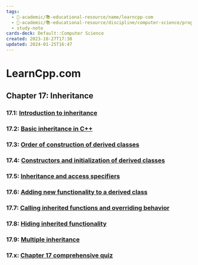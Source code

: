 ```yaml
---
tags:
  - 🔴-academic/📚-educational-resource/name/learncpp-com
  - 🔴-academic/📚-educational-resource/discipline/computer-science/programming-language/cpp
  - study-note
cards-deck: Default::Computer Science
created: 2023-10-27T17:38
updated: 2024-01-25T16:47
---
```


# LearnCpp.com

## Chapter 17꞉ Inheritance

### 17.1: [Introduction to inheritance](https://www.learncpp.com/cpp-tutorial/introduction-to-inheritance/)

### 17.2: [Basic inheritance in C++](https://www.learncpp.com/cpp-tutorial/basic-inheritance-in-c/)

### 17.3: [Order of construction of derived classes](https://www.learncpp.com/cpp-tutorial/order-of-construction-of-derived-classes/)

### 17.4: [Constructors and initialization of derived classes](https://www.learncpp.com/cpp-tutorial/constructors-and-initialization-of-derived-classes/)

### 17.5: [Inheritance and access specifiers](https://www.learncpp.com/cpp-tutorial/inheritance-and-access-specifiers/)

### 17.6: [Adding new functionality to a derived class](https://www.learncpp.com/cpp-tutorial/adding-new-functionality-to-a-derived-class/)

### 17.7: [Calling inherited functions and overriding behavior](https://www.learncpp.com/cpp-tutorial/calling-inherited-functions-and-overriding-behavior/)

### 17.8: [Hiding inherited functionality](https://www.learncpp.com/cpp-tutorial/hiding-inherited-functionality/)

### 17.9: [Multiple inheritance](https://www.learncpp.com/cpp-tutorial/multiple-inheritance/)

### 17.x: [Chapter 17 comprehensive quiz](https://www.learncpp.com/cpp-tutorial/chapter-17-comprehensive-quiz/)



